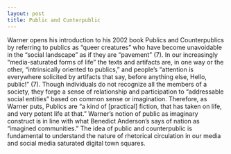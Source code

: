 ```yaml
---
layout: post
title: Public and Cunterpublic
---
```


Warner opens his introduction to his 2002 book Publics and Counterpublics by referring to publics as “queer creatures” who have become unavoidable in the “social landscape” as if they are “pavement” (7). In our increasingly “media-saturated forms of life” the texts and artifacts are, in one way or the other, “intrinsically oriented to publics,” and people’s “attention is everywhere solicited by artifacts that say, before anything else, Hello, public!” (7). Though individuals do not recognize all the members of a society, they forge a sense of relationship and participation to “addressable social entities” based on common sense or imagination. Therefore, as Warner puts, Publics are “a kind of [practical] fiction, that has taken on life, and very potent life at that.” Warner’s notion of public as imaginary construct is in line with what Benedict Anderson’s says of nation as “imagined communities.” The idea of public and counterpublic is fundamental to understand the nature of rhetorical circulation in our media and social media saturated digital town squares. 
